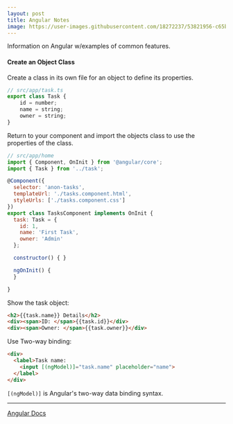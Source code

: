 ```yaml
---
layout: post
title: Angular Notes
image: https://user-images.githubusercontent.com/18272237/53821956-c65bbf80-3f3c-11e9-9d78-001a377abd0f.png
---
```

Information on Angular w/examples of common features.


#### Create an Object Class
Create a class in its own file for an object to define its properties.
```javascript
// src/app/task.ts
export class Task {
    id = number;
    name = string;
    owner = string;
}
```
Return to your component and import the objects class to use the properties of the class.
```javascript
// src/app/home
import { Component, OnInit } from '@angular/core';
import { Task } from '../task';

@Component({
  selector: 'anon-tasks',
  templateUrl: './tasks.component.html',
  styleUrls: ['./tasks.component.css']
})
export class TasksComponent implements OnInit {
  task: Task = {
    id: 1,
    name: 'First Task',
    owner: 'Admin'
  };

  constructor() { }

  ngOnInit() {
  }

}
```

Show the task object:
```html
<h2>{{task.name}} Details</h2>
<div><span>ID: </span>{{task.id}}</div>
<div><span>Owner: </span>{{task.owner}}</div>
```

Use Two-way binding:
```html
<div>
  <label>Task name:
    <input [(ngModel)]="task.name" placeholder="name">
  </label>
</div>
```
`[(ngModel)]` is Angular's two-way data binding syntax.


***
[Angular Docs](https://angular.io/docs)


